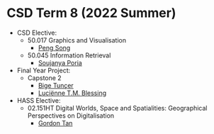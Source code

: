 # CSD Term 8 (2022 Summer)

- CSD Elective:
    - 50.017 Graphics and Visualisation
        - [Peng Song](https://istd.sutd.edu.sg/people/faculty/peng-song)
    - 50.045 Information Retrieval
        - [Soujanya Poria](https://istd.sutd.edu.sg/people/faculty/soujanya-poria)
- Final Year Project:
    - Capstone 2
        - [Bige Tunçer](https://asd.sutd.edu.sg/people/faculty/bige-tuncer)
        - [Luciënne T.M. Blessing](https://epd.sutd.edu.sg/people/faculty/lucienne-blessing)
- HASS Elective:
    - 02.151HT Digital Worlds, Space and Spatialities: Geographical Perspectives on Digitalisation
        - [Gordon Tan](https://hass.sutd.edu.sg/faculty/gordon-tan/)